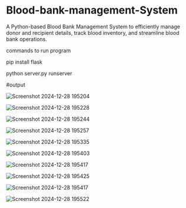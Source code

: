 # Blood-bank-management-System
A Python-based Blood Bank Management System to efficiently manage donor and recipient details, track blood inventory, and streamline blood bank operations.

commands to run program

pip install flask

python server.py runserver


#output


![Screenshot 2024-12-28 195204](https://github.com/user-attachments/assets/db78dbda-7cc6-4443-9e6f-54e97218fdb5)


![Screenshot 2024-12-28 195228](https://github.com/user-attachments/assets/48078b37-b531-4bac-8b5b-39b1c122533d)


![Screenshot 2024-12-28 195244](https://github.com/user-attachments/assets/59246db9-44da-45c4-a164-ab3560937bfd)


![Screenshot 2024-12-28 195257](https://github.com/user-attachments/assets/86f828d6-dd1d-470a-83bb-5b176a9d0457)


![Screenshot 2024-12-28 195335](https://github.com/user-attachments/assets/0755d939-2915-4922-b294-13f560fa096d)


![Screenshot 2024-12-28 195403](https://github.com/user-attachments/assets/d1b50641-c0b9-4526-9356-6fe6cc46b28f)


![Screenshot 2024-12-28 195417](https://github.com/user-attachments/assets/fe22979d-a234-4bbe-9aa5-d94db49723fa)

![Screenshot 2024-12-28 195425](https://github.com/user-attachments/assets/7c7edcfc-92f0-42b2-aa9b-f991292ffd98)


![Screenshot 2024-12-28 195417](https://github.com/user-attachments/assets/0681d31d-533b-4445-afcc-ae0357afe753)


![Screenshot 2024-12-28 195522](https://github.com/user-attachments/assets/c430e51e-ba05-4bdc-9f11-da671245a618)

